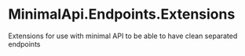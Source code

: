 # MinimalApi.Endpoints.Extensions
Extensions for use with minimal API to be able to have clean separated endpoints

